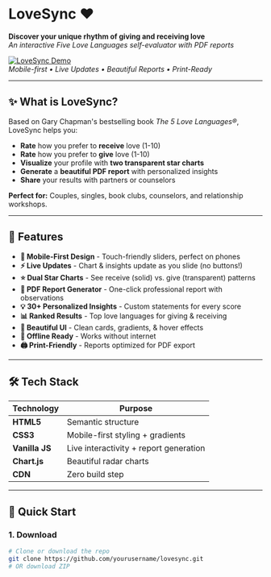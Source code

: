 # LoveSync ❤️

**Discover your unique rhythm of giving and receiving love**  
*An interactive Five Love Languages self-evaluator with PDF reports*

[![LoveSync Demo](screenshots/demo-phone.png)](https://lovesync.app)  
*Mobile-first • Live Updates • Beautiful Reports • Print-Ready*

---

## ✨ **What is LoveSync?**

Based on Gary Chapman's bestselling book *The 5 Love Languages®*, LoveSync helps you:
- **Rate** how you prefer to **receive** love (1-10)
- **Rate** how you prefer to **give** love (1-10)  
- **Visualize** your profile with **two transparent star charts**
- **Generate** a **beautiful PDF report** with personalized insights
- **Share** your results with partners or counselors

**Perfect for:** Couples, singles, book clubs, counselors, and relationship workshops.

---

## 🎯 **Features**

- **📱 Mobile-First Design** - Touch-friendly sliders, perfect on phones
- **⚡ Live Updates** - Chart & insights update as you slide (no buttons!)
- **⭐ Dual Star Charts** - See receive (solid) vs. give (transparent) patterns
- **📄 PDF Report Generator** - One-click professional report with observations
- **💡 30+ Personalized Insights** - Custom statements for every score
- **📊 Ranked Results** - Top love languages for giving & receiving
- **🎨 Beautiful UI** - Clean cards, gradients, & hover effects
- **💾 Offline Ready** - Works without internet
- **🖨️ Print-Friendly** - Reports optimized for PDF export

---

## 🛠 **Tech Stack**

| **Technology** | **Purpose** |
|----------------|-------------|
| **HTML5** | Semantic structure |
| **CSS3** | Mobile-first styling + gradients |
| **Vanilla JS** | Live interactivity + report generation |
| **Chart.js** | Beautiful radar charts |
| **CDN** | Zero build step |

---

## 🚀 **Quick Start**

### **1. Download**
```bash
# Clone or download the repo
git clone https://github.com/yourusername/lovesync.git
# OR download ZIP
